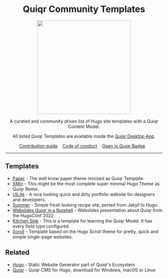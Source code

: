 <h1 align="center">Quiqr Community Templates</h1>

<p align="center">
<img src="https://quiqr.org/quir-community-templates-badge.svg" width="300"/>
</p>

<p align="center">
A curated and community driven list of Hugo site templates with a Quiqr Content
Model.
</p>

<p align="center">
All listed Quiqr Templates are available inside the <a href="https://quiqr.org">Quiqr Desktop App</a>.
</p>

<p align="center">
  <a href="contributing.md">Contribution guide</a>&nbsp;&nbsp;&nbsp;
  <a href="code-of-conduct.md">Code of conduct</a>&nbsp;&nbsp;&nbsp;
  <a href="open-in-quiqr-badge.md">Open in Quiqr Badge</a>&nbsp;&nbsp;&nbsp;
</p>

---

## Templates

- [Paper](https://github.com/mipmip/quiqr-paper-themed-template) - The well know paper theme remixed as Quiqr Template.
- [XMin](https://github.com/mipmip/quiqr-xmin-template) - This might be the most complete super minimal Hugo Theme as Quiqr Remix.
- [UILite](https://github.com/mipmip/quiqr-uilite-template) - A nice looking quick and dirty portfolio website for designers and developers.
- [Summer](https://github.com/mipmip/summer-qremix) - Simple fresh looking recipe site, ported from Jekyll to Hugo.
- [Webslides Quiqr in a Nutshell](https://github.com/quiqr/quiqr-hugoconf2022-webslides) - Webslides presentation about Quiqr from the HugoConf 2022.
- [Kitchen Sink](https://github.com/quiqr/quiqr-template-kitchen-sink) - This is a template for learning the Quiqr Model. It has every field type configured.
- [Scroll](https://github.com/mipmip/quiqr-scroll-template) - Template based on the Hugo Scroll theme for pretty, quick and simple single-page websites.

## Related

- [Hugo](https://gohugo.io/) - Static Website Generator part of Quiqr's Ecosystem
- [Quiqr](https://quiqr.org/) - Quiqr CMS for Hugo, download for Windows, macOS or Linux
